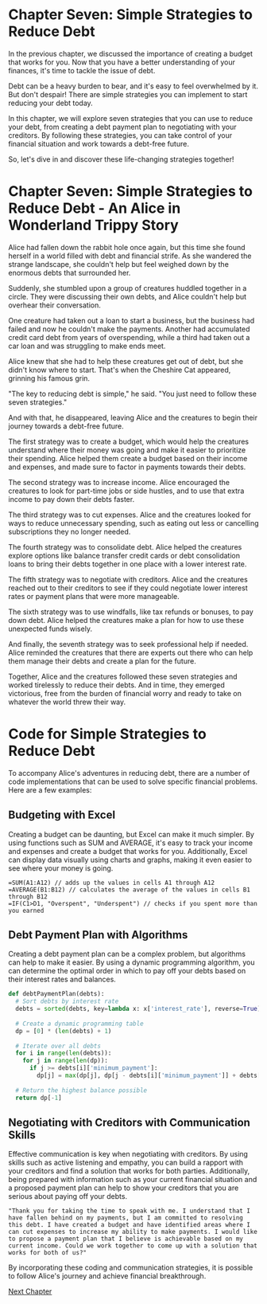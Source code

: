 # Chapter Seven: Simple Strategies to Reduce Debt

In the previous chapter, we discussed the importance of creating a budget that works for you. Now that you have a better understanding of your finances, it's time to tackle the issue of debt.

Debt can be a heavy burden to bear, and it's easy to feel overwhelmed by it. But don't despair! There are simple strategies you can implement to start reducing your debt today.

In this chapter, we will explore seven strategies that you can use to reduce your debt, from creating a debt payment plan to negotiating with your creditors. By following these strategies, you can take control of your financial situation and work towards a debt-free future.

So, let's dive in and discover these life-changing strategies together!
# Chapter Seven: Simple Strategies to Reduce Debt - An Alice in Wonderland Trippy Story

Alice had fallen down the rabbit hole once again, but this time she found herself in a world filled with debt and financial strife. As she wandered the strange landscape, she couldn't help but feel weighed down by the enormous debts that surrounded her.

Suddenly, she stumbled upon a group of creatures huddled together in a circle. They were discussing their own debts, and Alice couldn't help but overhear their conversation.

One creature had taken out a loan to start a business, but the business had failed and now he couldn't make the payments. Another had accumulated credit card debt from years of overspending, while a third had taken out a car loan and was struggling to make ends meet.

Alice knew that she had to help these creatures get out of debt, but she didn't know where to start. That's when the Cheshire Cat appeared, grinning his famous grin.

"The key to reducing debt is simple," he said. "You just need to follow these seven strategies."

And with that, he disappeared, leaving Alice and the creatures to begin their journey towards a debt-free future.

The first strategy was to create a budget, which would help the creatures understand where their money was going and make it easier to prioritize their spending. Alice helped them create a budget based on their income and expenses, and made sure to factor in payments towards their debts.

The second strategy was to increase income. Alice encouraged the creatures to look for part-time jobs or side hustles, and to use that extra income to pay down their debts faster.

The third strategy was to cut expenses. Alice and the creatures looked for ways to reduce unnecessary spending, such as eating out less or cancelling subscriptions they no longer needed.

The fourth strategy was to consolidate debt. Alice helped the creatures explore options like balance transfer credit cards or debt consolidation loans to bring their debts together in one place with a lower interest rate.

The fifth strategy was to negotiate with creditors. Alice and the creatures reached out to their creditors to see if they could negotiate lower interest rates or payment plans that were more manageable.

The sixth strategy was to use windfalls, like tax refunds or bonuses, to pay down debt. Alice helped the creatures make a plan for how to use these unexpected funds wisely.

And finally, the seventh strategy was to seek professional help if needed. Alice reminded the creatures that there are experts out there who can help them manage their debts and create a plan for the future.

Together, Alice and the creatures followed these seven strategies and worked tirelessly to reduce their debts. And in time, they emerged victorious, free from the burden of financial worry and ready to take on whatever the world threw their way.
# Code for Simple Strategies to Reduce Debt

To accompany Alice's adventures in reducing debt, there are a number of code implementations that can be used to solve specific financial problems. Here are a few examples:

## Budgeting with Excel

Creating a budget can be daunting, but Excel can make it much simpler. By using functions such as SUM and AVERAGE, it's easy to track your income and expenses and create a budget that works for you. Additionally, Excel can display data visually using charts and graphs, making it even easier to see where your money is going.

```Excel
=SUM(A1:A12) // adds up the values in cells A1 through A12
=AVERAGE(B1:B12) // calculates the average of the values in cells B1 through B12
=IF(C1>D1, "Overspent", "Underspent") // checks if you spent more than you earned
```

## Debt Payment Plan with Algorithms

Creating a debt payment plan can be a complex problem, but algorithms can help to make it easier. By using a dynamic programming algorithm, you can determine the optimal order in which to pay off your debts based on their interest rates and balances.

```Python
def debtPaymentPlan(debts):
  # Sort debts by interest rate
  debts = sorted(debts, key=lambda x: x['interest_rate'], reverse=True)
  
  # Create a dynamic programming table
  dp = [0] * (len(debts) + 1)
  
  # Iterate over all debts
  for i in range(len(debts)):
    for j in range(len(dp)):
      if j >= debts[i]['minimum_payment']:
        dp[j] = max(dp[j], dp[j - debts[i]['minimum_payment']] + debts[i]['balance'])
  
  # Return the highest balance possible
  return dp[-1]
```

## Negotiating with Creditors with Communication Skills

Effective communication is key when negotiating with creditors. By using skills such as active listening and empathy, you can build a rapport with your creditors and find a solution that works for both parties. Additionally, being prepared with information such as your current financial situation and a proposed payment plan can help to show your creditors that you are serious about paying off your debts.

```Text
"Thank you for taking the time to speak with me. I understand that I have fallen behind on my payments, but I am committed to resolving this debt. I have created a budget and have identified areas where I can cut expenses to increase my ability to make payments. I would like to propose a payment plan that I believe is achievable based on my current income. Could we work together to come up with a solution that works for both of us?"
```

By incorporating these coding and communication strategies, it is possible to follow Alice's journey and achieve financial breakthrough.


[Next Chapter](08_Chapter08.md)